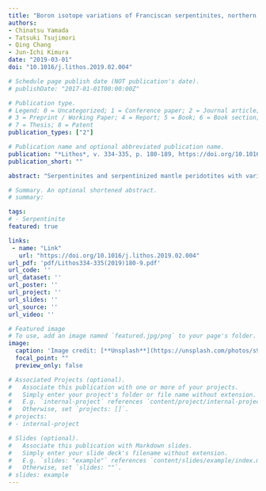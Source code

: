 ```yaml
---
title: "Boron isotope variations of Franciscan serpentinites, northern California"
authors:
- Chinatsu Yamada
- Tatsuki Tsujimori
- Qing Chang
- Jun-Ichi Kimura
date: "2019-03-01"
doi: "10.1016/j.lithos.2019.02.004"

# Schedule page publish date (NOT publication's date).
# publishDate: "2017-01-01T00:00:00Z"

# Publication type.
# Legend: 0 = Uncategorized; 1 = Conference paper; 2 = Journal article;
# 3 = Preprint / Working Paper; 4 = Report; 5 = Book; 6 = Book section;
# 7 = Thesis; 8 = Patent
publication_types: ["2"]

# Publication name and optional abbreviated publication name.
publication: "*Lithos*, v. 334-335, p. 180-189, https://doi.org/10.1016/j.lithos.2019.02.004"
publication_short: ""

abstract: "Serpentinites and serpentinized mantle peridotites with various tectonic origins occur in the Franciscan Complex of the Northern California Cordillera, USA. Boron isotopes of serpentinites differentiate with fluid-mediated processes, and have great potential for key geologic markers in convergent margins. To understand boron isotope behavior within the Franciscan subduction zone system, we apply a newly developed ablation volume correction (AVC) method for in-situ isotope/elemental analyses using a laser-ablation multiple collector inductively-coupled-plasma mass spectrometry (LA-MC-ICPMS) on seventeen different Franciscan serpentinites (sensu lato) collected from eight separate areas. Boron abundances and isotope compositions of the studied serpentinites show large variations B = 1.6–239 µg·g−1, δ11B = −12.0 to +24.4‰, which allow to discriminate the serpentinites into two groups: (1) a lighter δ11B of –12.0 to +8.8 ‰ with a lesser B < ~56 μg·g−1 and (2) a heavier δ11B of +7.2 to +24.4% with a greater B ~34–239 µg·g−1. These groups lithologically correspond to the presence or absence of associated blueschist-facies metamorphic rocks, respectively. The blueschist-bearing and/or blueschist-associated serpentinites might have been affected by a deep forearc slab fluids in the depth of > ~2 GPa. Preferential partitioning of 11B into fluids released from the subducted slab at shallow leaves lighter δ11B in the slab resulting in lighter δ11B in the deep slab fluids. In contrast, the blueschist-absent serpentinites with heavier δ11B may have formed at a shallow environment where shallow slab or hydrothermal fluids with heavier 11B were present. Lesser versus greater amounts of B in the deep versus shallow serpentinites are also consistent with the dehydration profile of B from a slab. Our results show the versatility of B isotopes and composition for identification of the origin of serpentinite in Pacific-type orogenic belts."

# Summary. An optional shortened abstract.
# summary: 

tags: 
# - Serpentinite
featured: true

links:
 - name: "Link"
   url: "https://doi.org/10.1016/j.lithos.2019.02.004"
url_pdf: 'pdf/Lithos334-335(2019)180-9.pdf'
url_code: ''
url_dataset: ''
url_poster: ''
url_project: ''
url_slides: ''
url_source: ''
url_video: ''

# Featured image
# To use, add an image named `featured.jpg/png` to your page's folder. 
image: 
  caption: 'Image credit: [**Unsplash**](https://unsplash.com/photos/s9CC2SKySJM)'
  focal_point: ""
  preview_only: false

# Associated Projects (optional).
#   Associate this publication with one or more of your projects.
#   Simply enter your project's folder or file name without extension.
#   E.g. `internal-project` references `content/project/internal-project/index.md`.
#   Otherwise, set `projects: []`.
# projects:
# - internal-project

# Slides (optional).
#   Associate this publication with Markdown slides.
#   Simply enter your slide deck's filename without extension.
#   E.g. `slides: "example"` references `content/slides/example/index.md`.
#   Otherwise, set `slides: ""`.
# slides: example
---
```

